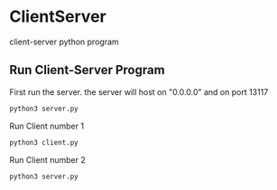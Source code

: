 # ClientServer
client-server python program

## Run Client-Server Program
First run the server. the server will host on "0.0.0.0" and on port 13117

```bash
python3 server.py
```

Run Client number 1

```bash
python3 client.py 
```
Run Client number 2
```bash
python3 server.py
```
